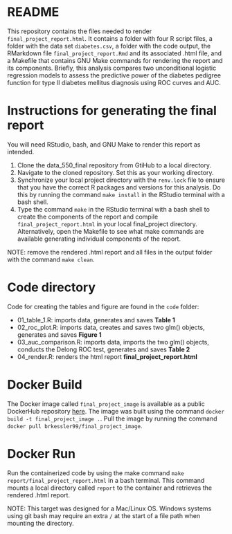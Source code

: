 README
================

This repository contains the files needed to render
`final_project_report.html`. It contains a folder with four R script
files, a folder with the data set `diabetes.csv`, a folder with the code
output, the RMarkdown file `final_project_report.Rmd` and its associated
.html file, and a Makefile that contains GNU Make commands for rendering
the report and its components. Briefly, this analysis compares two
unconditional logistic regression models to assess the predictive power
of the diabetes pedigree function for type II diabetes mellitus
diagnosis using ROC curves and AUC.

# Instructions for generating the final report

You will need RStudio, bash, and GNU Make to render this report as
intended.

1.  Clone the data_550_final repository from GtiHub to a local
    directory.
2.  Navigate to the cloned repository. Set this as your working
    directory.  
3.  Synchronize your local project directory with the `renv.lock` file
    to ensure that you have the correct R packages and versions for this
    analysis. Do this by running the command `make install` in the
    RStudio terminal with a bash shell.
4.  Type the command `make` in the RStudio terminal with a bash shell to
    create the components of the report and compile
    `final_project_report.html` in your local final_project directory.
    Alternatively, open the Makefile to see what make commands are
    available generating individual components of the report.

NOTE: remove the rendered .html report and all files in the output
folder with the command `make clean`.

# Code directory

Code for creating the tables and figure are found in the `code` folder:

- 01_table_1.R: imports data, generates and saves **Table 1**
- 02_roc_plot.R: imports data, creates and saves two glm() objects,
  generates and saves **Figure 1**
- 03_auc_comparison.R: imports data, imports the two glm() objects,
  conducts the Delong ROC test, generates and saves **Table 2**
- 04_render.R: renders the html report **final_project_report.html**

# Docker Build

The Docker image called `final_project_image` is available as a public
DockerHub repository
[here](https://hub.docker.com/layers/brkessler99/final_project_image/latest/images/sha256:6f3afbc64f5f74041ea977f47c7bd534bbd65ee37e0abe3195be408da5c9a04b?uuid=01a662de-708f-475a-a7c3-565bf2baa81b%0A).
The image was built using the command
`docker build -t final_project_image .`. Pull the image by running the
command `docker pull brkessler99/final_project_image`.

# Docker Run

Run the containerized code by using the make command
`make report/final_project_report.html` in a bash terminal. This command
mounts a local directory called `report` to the container and retrieves
the rendered .html report.

NOTE: This target was designed for a Mac/Linux OS. Windows systems using
git bash may require an extra `/` at the start of a file path when
mounting the directory.
